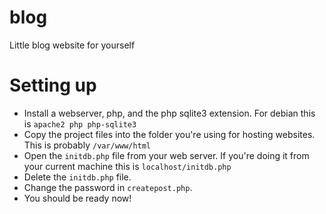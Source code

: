 # blog
Little blog website for yourself

# Setting up
 * Install a webserver, php, and the php sqlite3 extension. For debian this is `apache2 php php-sqlite3` 
 * Copy the project files into the folder you're using for hosting websites. This is probably `/var/www/html`
 * Open the `initdb.php` file from your web server. If you're doing it from your current machine this is `localhost/initdb.php`
 * Delete the `initdb.php` file.
 * Change the password in `createpost.php`.
 * You should be ready now!
